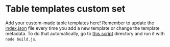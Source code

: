# Table templates custom set

Add your custom-made table templates here! Remember to update the [index.json](index.json) file every time you add a new template or change the template metadata. To do that automatically, go to [this script](../../assets/databases/build.js) directory and run it with `node build.js`.


